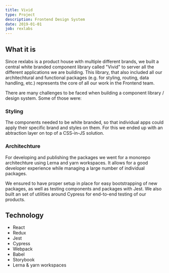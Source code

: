 ```yaml
---
title: Vivid
type: Project
description: Frontend Design System
date: 2019-01-01
job: rexlabs
---
```


## What it is

Since rexlabs is a product house with multiple different brands, we built a central white branded component library called "Vivid" to server all the different applications we are building. This library, that also included all our architechtural and functional packages (e.g. for styling, routing, data handling, etc.) represents the core of all our work in the Frontend team.

There are many challenges to be faced when building a component library / design system. Some of those were:

### Styling

The components needed to be white branded, so that individual apps could apply their specific brand and styles on them. For this we ended up with an abtraction layer on top of a CSS-in-JS solution.

### Architechture

For developing and publishing the packages we went for a monorepo architechture using Lerna and yarn workspaces. It allows for a good developer experience while managing a large number of individual packages.

We ensured to have proper setup in place for easy bootstrapping of new packages, as well as testing components and packages with Jest. We also built an set of utilities around Cypress for end-to-end testing of our products.

## Technology

- React
- Redux
- Jest
- Cypress
- Webpack
- Babel
- Storybook
- Lerna & yarn workspaces
